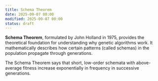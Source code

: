 ```yaml
---
title: Schema Theorem
date: 2025-09-07 00:00
modified: 2025-09-07 00:00
status: draft
---
```


**Schema Theorem**, formulated by John Holland in 1975, provides the theoretical foundation for understanding why genetic algorithms work. It mathematically describes how certain patterns (called schemas) in the population propagate through generations.

The Schema Theorem says that short, low-order schemata with above-average fitness increase exponentially in frequency in successive generations.
